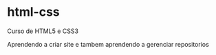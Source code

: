 # html-css
 Curso de HTML5 e CSS3

Aprendendo a criar site e tambem aprendendo a gerenciar repositorios
